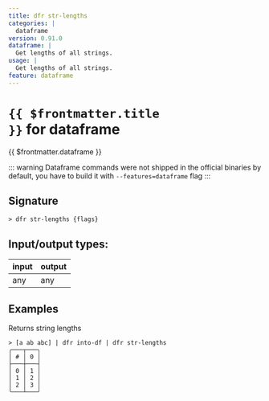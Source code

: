 ```yaml
---
title: dfr str-lengths
categories: |
  dataframe
version: 0.91.0
dataframe: |
  Get lengths of all strings.
usage: |
  Get lengths of all strings.
feature: dataframe
---
```

<!-- This file is automatically generated. Please edit the command in https://github.com/nushell/nushell instead. -->

# <code>{{ $frontmatter.title }}</code> for dataframe

<div class='command-title'>{{ $frontmatter.dataframe }}</div>


::: warning
Dataframe commands were not shipped in the official binaries by default, you have to build it with `--features=dataframe` flag
:::
## Signature

```> dfr str-lengths {flags} ```


## Input/output types:

| input | output |
| ----- | ------ |
| any   | any    |

## Examples

Returns string lengths
```nu
> [a ab abc] | dfr into-df | dfr str-lengths
╭───┬───╮
│ # │ 0 │
├───┼───┤
│ 0 │ 1 │
│ 1 │ 2 │
│ 2 │ 3 │
╰───┴───╯

```
